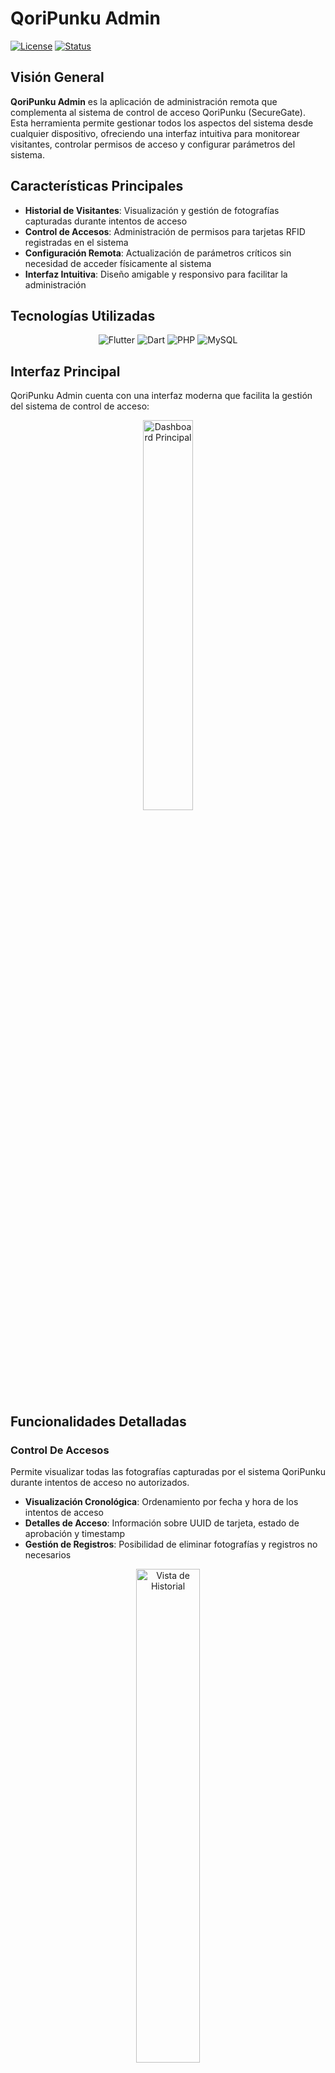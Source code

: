 # QoriPunku Admin

[![License](https://img.shields.io/badge/License-MIT-blue.svg)](LICENSE)
[![Status](https://img.shields.io/badge/Estado-Funcional-brightgreen.svg)]()

## Visión General

**QoriPunku Admin** es la aplicación de administración remota que complementa al sistema de control de acceso QoriPunku (SecureGate). Esta herramienta permite gestionar todos los aspectos del sistema desde cualquier dispositivo, ofreciendo una interfaz intuitiva para monitorear visitantes, controlar permisos de acceso y configurar parámetros del sistema.

## Características Principales

- **Historial de Visitantes**: Visualización y gestión de fotografías capturadas durante intentos de acceso
- **Control de Accesos**: Administración de permisos para tarjetas RFID registradas en el sistema
- **Configuración Remota**: Actualización de parámetros críticos sin necesidad de acceder físicamente al sistema
- **Interfaz Intuitiva**: Diseño amigable y responsivo para facilitar la administración

## Tecnologías Utilizadas

<div align="center">
  <img src="https://img.shields.io/badge/Flutter-02569B?style=for-the-badge&logo=flutter&logoColor=white" alt="Flutter"/>
  <img src="https://img.shields.io/badge/Dart-0175C2?style=for-the-badge&logo=dart&logoColor=white" alt="Dart"/>
  <img src="https://img.shields.io/badge/PHP-777BB4?style=for-the-badge&logo=php&logoColor=white" alt="PHP"/>
  <img src="https://img.shields.io/badge/MySQL-4479A1?style=for-the-badge&logo=mysql&logoColor=white" alt="MySQL"/>
</div>

## Interfaz Principal

QoriPunku Admin cuenta con una interfaz moderna que facilita la gestión del sistema de control de acceso:

<div align="center">
  <img src="Capturas/dashboard.jpeg" alt="Dashboard Principal" width="40%"/>
</div>

## Funcionalidades Detalladas

### Control De Accesos

Permite visualizar todas las fotografías capturadas por el sistema QoriPunku durante intentos de acceso no autorizados.

- **Visualización Cronológica**: Ordenamiento por fecha y hora de los intentos de acceso
- **Detalles de Acceso**: Información sobre UUID de tarjeta, estado de aprobación y timestamp
- **Gestión de Registros**: Posibilidad de eliminar fotografías y registros no necesarios

<div align="center">
  <img src="Capturas/historial.png" width="45%" alt="Vista de Historial" />
</div>

### Control de UUIDS

Administra los permisos de las tarjetas RFID registradas en la base de datos del sistema.

- **Listado de Tarjetas**: Visualización de todas las tarjetas RFID registradas
- **Gestión de Permisos**: Otorgar o revocar acceso a tarjetas específicas
- **Información Detallada**: Historial de uso por tarjeta y datos asociados

<div align="center">
  <img src="Capturas/uuids.jpeg" width="45%" alt="Lista de Tarjetas" />
</div>

### Configuración del Sistema

Permite modificar parámetros críticos del sistema QoriPunku sin necesidad de acceso físico.

- **Gestión de Administradores**: Actualización del número telefónico para notificaciones por WhatsApp
- **Seguridad**: Cambio de contraseña para acceso al panel de configuración físico
- **Parámetros de Sistema**: Ajuste de configuraciones generales y umbrales

<div align="center">
  <img src="Capturas/configuracion.jpeg" width="45%" alt="Configuración General" />
</div>

## Arquitectura de la Aplicación

QoriPunku Admin sigue una arquitectura cliente-servidor:

- **Cliente Flutter**: Aplicación multiplataforma desarrollada con Flutter y Dart
- **Backend PHP**: API RESTful para la comunicación con la base de datos
- **Base de Datos MySQL**: Almacenamiento centralizado compartido con el sistema principal QoriPunku

La aplicación se comunica con el mismo servidor que utiliza el sistema QoriPunku, accediendo a la misma base de datos para mantener la coherencia de la información.

## Instalación

1. **Requisitos Previos**
   - Aplicación testeada en Android 12
   - Conexión a internet activa
   - Sistema QoriPunku correctamente configurado y operativo

2. **Instalación de la Aplicación**
   - Descargar el archivo APK desde la sección de releases
   - Permitir la instalación desde fuentes desconocidas en el dispositivo
   - Instalar la aplicación siguiendo las instrucciones en pantalla

3. **Configuración Inicial**
   - Abrir la aplicación e introducir la URL del servidor QoriPunku
   - Ingresar las credenciales de administrador (usuario: admin, contraseña: 1234)
   - Verificar la conectividad con el sistema

## Flujo de Trabajo

1. **Monitoreo de Accesos**
   - Revisar manualmente el historial de intentos de acceso
   - El administrador puede revisar las fotografías y detalles en cualquier momento
   - Se puede eliminar fotografías obsoletas o innecesarias

2. **Gestión de Permisos**
   - Revisar la lista de tarjetas RFID registradas
   - Activar o desactivar permisos para tarjetas específicas
   - Las modificaciones surten efecto inmediatamente en el sistema

3. **Actualización de Configuraciones**
   - Modificar parámetros según necesidades cambiantes
   - Los cambios se sincronizan automáticamente con el sistema QoriPunku

## Licencia

Este proyecto está bajo la Licencia MIT - consulta el archivo [LICENSE](LICENSE.md) para más detalles.

## Contacto

Si tienes preguntas o sugerencias, no dudes en contactarme :)

---

<div align="center">
  <sub>Desarrollado con orgullo en Perú, complementando al sistema QoriPunku.</sub>
</div>
